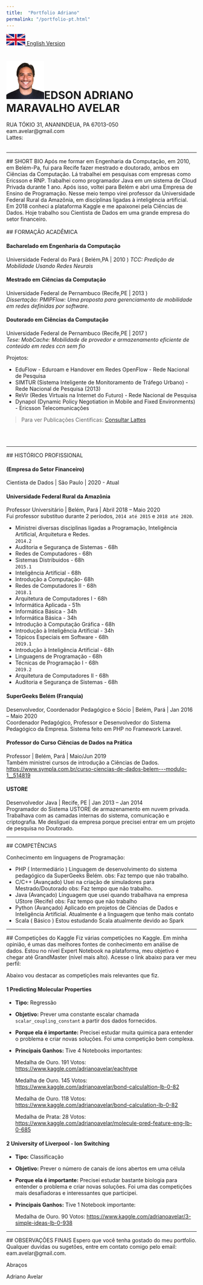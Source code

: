 ```yaml
---
title:  "Portfolio Adriano"
permalink: "/portfolio-pt.html"
---
```


<a href="/portfolio-en.html"><img style="width: 50px; height:30px" src="/assets/images/en-flag.jpg"/> English Version</a>

<h1><img class="rounded-circle" style="width: 100px;" src="/assets/images/adriano-avatar.png">EDSON ADRIANO MARAVALHO AVELAR </h1>
RUA TÓKIO 31, ANANINDEUA, PA 67013-050<br>
eam.avelar@gmail.com<br>
Lattes: <http://lattes.cnpq.br/5014272753295806><br><br>

<hr>
## SHORT BIO 
Após me formar em Engenharia da Computação, em 2010, em Belém-Pa, fui para Recife fazer mestrado e doutorado, ambos em Ciências da Computação. Lá trabalhei em pesquisas com empresas como Ericsson e RNP. Trabalhei como programador Java em um sistema de Cloud Privada durante 1 ano. Após isso, voltei para Belém e abri uma Empresa de Ensino de Programação. Nesse meio tempo virei professor da Universidade Federal Rural da Amazônia, em disciplinas ligadas à inteligência artificial. Em 2018 conheci a plataforma Kaggle e me apaixonei pela Ciências de Dados. Hoje trabalho sou Cientista de Dados em uma grande empresa do setor financeiro.
<br><br>
## FORMAÇÃO ACADÊMICA

#### Bacharelado em Engenharia da Computação 
Universidade Federal do Pará ( Belém,PA | 2010 )
*TCC: Predição de Mobilidade Usando Redes Neurais*<br>


#### Mestrado em Ciências da Computação 
Universidade Federal de Pernambuco (Recife,PE | 2013 ) <br>
*Dissertação: PMIPFlow: Uma proposta para gerenciamento de mobilidade em redes definidas por software.*

#### Doutorado em Ciências da Computação 
Universidade Federal de Pernambuco (Recife,PE | 2017 ) <br>
*Tese: MobCache: Mobilidade de provedor e armazenamento eficiente de conteúdo em redes ccn sem fio*<br>

Projetos:
* EduFlow - Eduroam e Handover em Redes OpenFlow - Rede Nacional de Pesquisa 
* SIMTUR (Sistema Inteligente de Monitoramento de Tráfego Urbano) - Rede Nacional de Pesquisa (2013)
* ReVir (Redes Virtuais na Internet do Futuro) - Rede Nacional de Pesquisa 
* Dynapol (Dynamic Policy Negotiation in Mobile and Fixed Environments) - Ericsson Telecomunicações

> Para ver Publicações Cientificas: [Consultar Lattes](http://lattes.cnpq.br/5014272753295806)

<br><br>
<hr>
## HISTÓRICO PROFISSIONAL

#### (Empresa do Setor Financeiro)
Cientista de Dados | São Paulo | 2020 - Atual<br>

#### Universidade Federal Rural da Amazônia
Professor Universitário | Belém, Pará | Abril 2018 – Maio 2020<br>
Fui professor substituo durante 2 períodos, `2014 até 2015` e `2018 até 2020`.<br>
* Ministrei diversas disciplinas ligadas a Programação, Inteligência Artificial, Arquitetura e Redes.<br>
`2014.2`<br>
* Auditoria e Segurança de Sistemas - 68h
* Redes de Computadores - 68h
* Sistemas Distribuidos - 68h
<br>`2015.1`<br>
* Inteligência Artificial - 68h
* Introdução a Computação- 68h
* Redes de Computadores II - 68h
<br>`2018.1`<br>
* Arquitetura de Computadores I - 68h
* Informática Aplicada - 51h
* Informática Básica - 34h
* Informática Básica - 34h
* Introdução à Computação Gráfica - 68h
* Introdução à Inteligência Artificial - 34h
* Tópicos Especiais em Software - 68h
<br>`2019.1`<br>
* Introdução à Inteligência Artificial - 68h
* Linguagens de Programação - 68h
* Técnicas de Programação I - 68h
<br>`2019.2`<br>
* Arquitetura de Computadores II - 68h
* Auditoria e Segurança de Sistemas - 68h

#### SuperGeeks Belém (Franquia)
Desenvolvedor, Coordenador Pedagógico e Sócio | Belém, Pará | Jan 2016 – Maio 2020<br>
Coordenador Pedagógico, Professor e Desenvolvedor do Sistema Pedagógico da Empresa. Sistema feito em PHP no Framework Laravel. 

#### Professor do Curso Ciências de Dados na Prática
Professor | Belém, Pará | Maio/Jun 2019<br>
Também ministrei cursos de introdução a Ciências de Dados. <br>
<https://www.sympla.com.br/curso-ciencias-de-dados-belem---modulo-1__514819>

#### USTORE
Desenvolvedor Java | Recife, PE | Jan 2013 – Jan 2014<br>
Programador do Sistema USTORE de armazenamento em nuvem privada. Trabalhava com as camadas internas do sistema, comunicação e criptografia. Me desliguei da empresa porque precisei entrar em um projeto de pesquisa no Doutorado.

<hr>
## COMPETÊNCIAS

Conhecimento em linguagens de Programação:
* PHP ( Intermediário )
    Linguagem de desenvolvimento do sistema pedagógico da SuperGeeks Belém. 
    obs: Faz tempo que não trabalho.
* C/C++ (Avançado)
    Usei na criação de simuladores para Mestrado/Doutorado
    obs: Faz tempo que não trabalho.
* Java (Avançado)
    Linguagem que usei quando trabalhava na empresa UStore (Recife)
    obs: Faz tempo que não trabalho
* Python (Avançado)
    Aplicado em projetos de Ciências de Dados e Inteligência Artificial.
    Atualmente é a linguagem que tenho mais contato
* Scala ( Básico )
    Estou estudando Scala atualmente devido ao Spark


<hr>
## Competições do Kaggle 
Fiz várias competições no Kaggle. Em minha opinião, é umas das melhores fontes de conhecimento em análise de dados. Estou no nível Expert Notebook na plataforma, meu objetivo é chegar até GrandMaster (nível mais alto). Acesse o link abaixo para ver meu perfil:
<https://www.kaggle.com/adrianoavelar>

Abaixo vou destacar as competições mais relevantes que fiz.

#### 1 Predicting Molecular Properties
* **Tipo:** Regressão
* **Objetivo:** Prever uma constante escalar chamada `scalar_coupling_constant` a partir dos dados fornecidos.
* **Porque ela é importante:** Precisei estudar muita quimica para entender o problema e criar novas soluções. Foi uma competição bem complexa.
* **Principais Ganhos:**
Tive 4 Notebooks importantes: 

    Medalha de Ouro. 191 Votos: 
    <https://www.kaggle.com/adrianoavelar/eachtype>

    Medalha de Ouro. 145 Votos: 
    <https://www.kaggle.com/adrianoavelar/bond-calculaltion-lb-0-82>

    Medalha de Ouro. 118 Votos: 
    <https://www.kaggle.com/adrianoavelar/bond-calculation-lb-0-82>

    Medalha de Prata: 28 Votos: 
    <https://www.kaggle.com/adrianoavelar/molecule-pred-feature-eng-lb-0-685>

#### 2 University of Liverpool - Ion Switching
* **Tipo:** Classificação
* **Objetivo:** Prever o número de canais de íons abertos em uma célula
* **Porque ela é importante:** Precisei estudar bastante biologia para entender o problema e criar novas soluções. Foi uma das competições mais desafiadoras e interessantes que participei.
* **Principais Ganhos:**
Tive 1 Notebook importante: 

    Medalha de Ouro. 90 Votos: 
    <https://www.kaggle.com/adrianoavelar/3-simple-ideas-lb-0-938>

<hr>
## OBSERVAÇÕES FINAIS
Espero que você tenha gostado do meu portfolio. Qualquer duvidas ou sugetões, entre em contato comigo pelo email: eam.avelar@gmail.com. 

Abraços


Adriano Avelar

